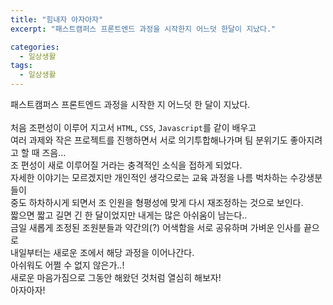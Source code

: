 ```yaml
---
title: "힘내자 아자아자"
excerpt: "패스트캠퍼스 프론트엔드 과정을 시작한지 어느덧 한달이 지났다."

categories:
  - 일상생활
tags:
  - 일상생활
---
```


패스트캠퍼스 프론트엔드 과정을 시작한 지 어느덧 한 달이 지났다.<br><br>
처음 조편성이 이루어 지고서 `HTML`, `CSS`, `Javascript`를 같이 배우고<br>
여러 과제와 작은 프로젝트를 진행하면서 서로 의기투합해나가며
팀 분위기도 좋아지려고 할 때 즈음...<br>
조 편성이 새로 이루어질 거라는 충격적인 소식을 접하게 되었다.<br>
자세한 이야기는 모르겠지만 개인적인 생각으로는 교육 과정을 나름 벅차하는 수강생분들이<br> 중도 하차하시게 되면서
조 인원을 형평성에 맞게 다시 재조정하는 것으로 보인다.<br>
짧으면 짧고 길면 긴 한 달이었지만 내게는 많은 아쉬움이 남는다..<br>
금일 새롭게 조정된 조원분들과 약간의(?) 어색함을 서로 공유하며 가벼운 인사를 끝으로<br>
내일부터는 새로운 조에서 해당 과정을 이어나간다.<br>
아쉬워도 어쩔 수 없지 않은가..! <br>새로운 마음가짐으로 그동안 해왔던 것처럼 열심히 해보자!<br>
아자아자!
